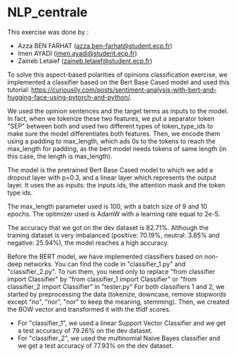 # NLP_centrale

This exercise was done by : 

- Azza BEN FARHAT (azza.ben-farhat@student.ecp.fr)
- Imen AYADI (imen.ayadi@student.ecp.fr)
- Zaineb Letaief (zaineb.letaief@student.ecp.fr)


To solve this aspect-based polarities of opinions classification exercise, 
we implemented a classifier based on the Bert Base Cased model and used this tutorial: 
https://curiousily.com/posts/sentiment-analysis-with-bert-and-hugging-face-using-pytorch-and-python/.



We used the opinion sentences and the target terms as inputs to the model. 
In fact, when we tokenize these two features, we put a separator token "SEP" between both and 
used two different types of token_type_ids to make sure the model differentiates both features. 
Then, we encode them using a padding to max_length, which ads 0s to the tokens to reach the 
max_length for padding, as the bert model needs tokens of same length (in this case, the length is max_length).

The model is the pretrained Bert Base Cased model to which we add a dropout layer with p=0.3, and a linear layer which represents the output layer.
It uses the as inputs: the inputs ids, the attention mask and the token type ids.



The max_length parameter used is 100, with a batch size of 9 and 10 epochs.
The optimizer used is AdamW with a learning rate equal to 2e-5.

The accuracy that we got on the dev dataset is 82.71%. 
Although the training dataset is very imbalanced (positive: 70.19%, neutral: 3.85% and negative: 25.94%), the model reaches a high accuracy.

Before the BERT model, we have implemented classifiers based on non-deep networks. You can find the code in "classifier_1.py" and "classifier_2.py". 
To run them, you need only to replace "from classifier import Classifier" by "from classifier_1 import Classifier" or "from classifier_2 import Classifier" in "tester.py"
For both classifiers 1 and 2, we started by preprocessing the data (tokenize, downcase, remove stopwords except "no", "nor", "nor" to keep the meaning, stemming). 
Then, we created the BOW vector and transformed it with the tfidf scores. 
* For "classifier_1", we used a linear Support Vector Classifier and we get a test accuracy of 79.26% on the dev dataset.
* For "classifier_2", we used the multinomial Naive Bayes classifier and we get a test accuracy of 77.93% on the dev dataset.

